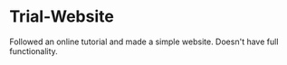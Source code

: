 # Trial-Website
Followed an online tutorial and made a simple website. Doesn't have full functionality.
